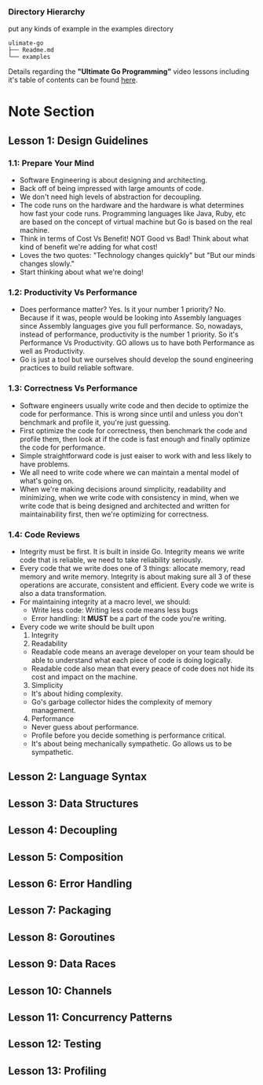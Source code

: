 ### Directory Hierarchy
put any kinds of example in the examples directory
```
ulimate-go
├── Readme.md
└── examples
```

Details regarding the **"Ultimate Go Programming"** video lessons including it's table of contents can be found [here](https://www.oreilly.com/library/view/ultimate-go-programming/9780134757476/).

# Note Section
## Lesson 1: Design Guidelines

### 1.1: Prepare Your Mind
- Software Engineering is about designing and architecting.
- Back off of being impressed with large amounts of code.
- We don't need high levels of abstraction for decoupling.
- The code runs on the hardware and the hardware is what determines how fast your code runs. Programming languages like Java, Ruby, etc are based on the concept of virtual machine but Go is based on the real machine.
- Think in terms of Cost Vs Benefit! NOT Good vs Bad! Think about what kind of benefit we're adding for what cost!
- Loves the two quotes: "Technology changes quickly" but "But our minds changes slowly."
- Start thinking about what we're doing!

### 1.2: Productivity Vs Performance
- Does performance matter? Yes. Is it your number 1 priority? No. Because if it was, people would be looking into Assembly languages since Assembly languages give you full performance. So, nowadays, instead of performance, productivity is the number 1 priority. So it's Performance Vs Productivity. GO allows us to have both Performance as well as Productivity.
- Go is just a tool but we ourselves should develop the sound engineering practices to build reliable software.

### 1.3: Correctness Vs Performance
- Software engineers usually write code and then decide to optimize the code for performance. This is wrong since until and unless you don't benchmark and profile it, you're just guessing.
- First optimize the code for correctness, then benchmark the code and profile them, then look at if the code is fast enough and finally optimize the code for performance. 
- Simple straightforward code is just eaiser to work with and less likely to have problems.
- We all need to write code where we can maintain a mental model of what's going on.
- When we're making decisions around simplicity, readability and minimizing, when we write code with consistency in mind, when we write code that is being designed and architected and written for maintainability first, then we're optimizing for correctness.

### 1.4: Code Reviews
- Integrity must be first. It is built in inside Go. Integrity means we write code that is reliable, we need to take reliability seriously.
- Every code that we write does one of 3 things: allocate memory, read memory and write memory. Integrity is about making sure all 3 of these operations are accurate, consistent and efficient. Every code we write is also a data transformation.
- For maintaining integrity at a macro level, we should:
  - Write less code: Writing less code means less bugs
  - Error handling: It **MUST** be a part of the code you're writing.
- Every code we write should be built upon
  1. Integrity
  2. Readability
    - Readable code means an average developer on your team should be able to understand what each piece of code is doing logically.
    - Readable code also mean that every peace of code does not hide its cost and impact on the machine.
  3. Simplicity
    - It's about hiding complexity.
    - Go's garbage collector hides the complexity of memory management. 
  4. Performance
    - Never guess about performance.
    - Profile before you decide something is performance critical.
    - It's about being mechanically sympathetic. Go allows us to be sympathetic.

## Lesson 2: Language Syntax
## Lesson 3: Data Structures
## Lesson 4: Decoupling
## Lesson 5: Composition
## Lesson 6: Error Handling
## Lesson 7: Packaging
## Lesson 8: Goroutines
## Lesson 9: Data Races
## Lesson 10: Channels
## Lesson 11: Concurrency Patterns
## Lesson 12: Testing
## Lesson 13: Profiling